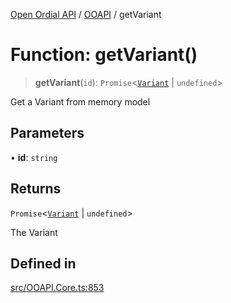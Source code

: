 [Open Ordial API](../../README.md) / [OOAPI](../README.md) / getVariant

# Function: getVariant()

> **getVariant**(`id`): `Promise`\<[`Variant`](../classes/Variant.md) \| `undefined`\>

Get a Variant from memory model

## Parameters

• **id**: `string`

## Returns

`Promise`\<[`Variant`](../classes/Variant.md) \| `undefined`\>

The Variant

## Defined in

[src/OOAPI.Core.ts:853](https://github.com/open-ordinal/open-ordinal-api/blob/727b99edb71d9e2feb76fbc2eae8d4b22e6a8312/src/OOAPI.Core.ts#L853)
